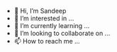 - 👋 Hi, I’m Sandeep
- 👀 I’m interested in ...
- 🌱 I’m currently learning ...
- 💞️ I’m looking to collaborate on ...
- 📫 How to reach me ...

<!---
skvimal/skvimal is a ✨ special ✨ repository because its `README.md` (this file) appears on your GitHub profile.
You can click the Preview link to take a look at your changes.
--->
